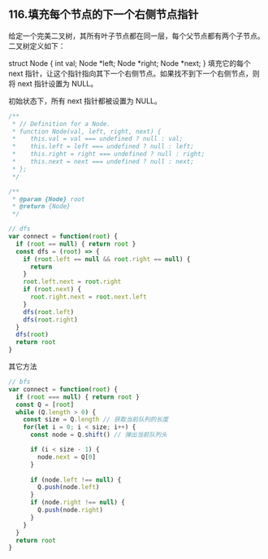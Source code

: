 ## 116.填充每个节点的下一个右侧节点指针

给定一个完美二叉树，其所有叶子节点都在同一层，每个父节点都有两个子节点。二叉树定义如下：

struct Node {
  int val;
  Node *left;
  Node *right;
  Node *next;
}
填充它的每个 next 指针，让这个指针指向其下一个右侧节点。如果找不到下一个右侧节点，则将 next 指针设置为 NULL。

初始状态下，所有 next 指针都被设置为 NULL。

```js
/**
 * // Definition for a Node.
 * function Node(val, left, right, next) {
 *    this.val = val === undefined ? null : val;
 *    this.left = left === undefined ? null : left;
 *    this.right = right === undefined ? null : right;
 *    this.next = next === undefined ? null : next;
 * };
 */

/**
 * @param {Node} root
 * @return {Node}
 */

// dfs
var connect = function(root) {
  if (root == null) { return root }
  const dfs = (root) => {
    if (root.left == null && root.right == null) {
      return
    }
    root.left.next = root.right
    if (root.next) {
      root.right.next = root.next.left
    }
    dfs(root.left)
    dfs(root.right)
  }
  dfs(root)
  return root
}
```

其它方法

```js
// bfs
var connect = function(root) {
  if (root === null) { return root }
  const Q = [root]
  while (Q.length > 0) {
    const size = Q.length // 获取当前队列的长度
    for(let i = 0; i < size; i++) {
      const node = Q.shift() // 弹出当前队列头

      if (i < size - 1) {
        node.next = Q[0]
      }
      
      if (node.left !== null) {
        Q.push(node.left)
      }
      if (node.right !== null) {
        Q.push(node.right)
      }
    }
  }
  return root
}
```